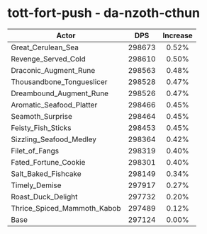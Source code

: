 # tott-fort-push - da-nzoth-cthun
| Actor | DPS | Increase |
|---|:---:|:---:|
|Great_Cerulean_Sea|298673|0.52%|
|Revenge_Served_Cold|298610|0.50%|
|Draconic_Augment_Rune|298563|0.48%|
|Thousandbone_Tongueslicer|298528|0.47%|
|Dreambound_Augment_Rune|298526|0.47%|
|Aromatic_Seafood_Platter|298466|0.45%|
|Seamoth_Surprise|298464|0.45%|
|Feisty_Fish_Sticks|298453|0.45%|
|Sizzling_Seafood_Medley|298364|0.42%|
|Filet_of_Fangs|298319|0.40%|
|Fated_Fortune_Cookie|298301|0.40%|
|Salt_Baked_Fishcake|298149|0.34%|
|Timely_Demise|297917|0.27%|
|Roast_Duck_Delight|297732|0.20%|
|Thrice_Spiced_Mammoth_Kabob|297489|0.12%|
|Base|297124|0.00%|
